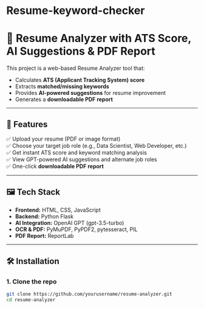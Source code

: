 # Resume-keyword-checker
# 📄 Resume Analyzer with ATS Score, AI Suggestions & PDF Report

This project is a web-based Resume Analyzer tool that:
- Calculates **ATS (Applicant Tracking System) score**
- Extracts **matched/missing keywords**
- Provides **AI-powered suggestions** for resume improvement
- Generates a **downloadable PDF report**

---

## 🚀 Features

✅ Upload your resume (PDF or image format)  
✅ Choose your target job role (e.g., Data Scientist, Web Developer, etc.)  
✅ Get instant ATS score and keyword matching analysis  
✅ View GPT-powered AI suggestions and alternate job roles  
✅ One-click **downloadable PDF report**

---

## 🖼️ Tech Stack

- **Frontend:** HTML, CSS, JavaScript  
- **Backend:** Python Flask  
- **AI Integration:** OpenAI GPT (gpt-3.5-turbo)  
- **OCR & PDF:** PyMuPDF, PyPDF2, pytesseract, PIL  
- **PDF Report:** ReportLab

---

## 🛠️ Installation

### 1. Clone the repo
```bash
git clone https://github.com/yourusername/resume-analyzer.git
cd resume-analyzer
